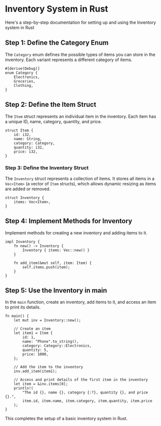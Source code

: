 # Inventory System in Rust
Here's a step-by-step documentation for setting up and using the Inventory system in Rust
## Step 1: Define the Category Enum
The `Category` enum defines the possible types of items you can store in the inventory. Each variant represents a different category of items.
```
#[derive(Debug)]
enum Category {
    Electronics,
    Groceries,
    Clothing,
}
```
## Step 2: Define the Item Struct
The `Item` struct represents an individual item in the inventory. Each item has a unique ID, name, category, quantity, and price.
```
struct Item {
    id: i32,
    name: String,
    category: Category,
    quantity: i32,
    price: i32,
}
```
### Step 3: Define the Inventory Struct
The `Inventory` struct represents a collection of items. 
It stores all items in a `Vec<Item>` (a vector of `Item` structs), which allows dynamic resizing as items are added or removed.
```
struct Inventory {
    items: Vec<Item>,
}
```
## Step 4: Implement Methods for Inventory
Implement methods for creating a new inventory and adding items to it.
```
impl Inventory {
    fn new() -> Inventory {
        Inventory { items: Vec::new() }
    }

    fn add_item(&mut self, item: Item) {
        self.items.push(item);
    }
}
```
## Step 5: Use the Inventory in main
In the `main` function, create an inventory, add items to it, and access an item to print its details.
```
fn main() {
    let mut inv = Inventory::new();

    // Create an item
    let item1 = Item {
        id: 1,
        name: "Phone".to_string(),
        category: Category::Electronics,
        quantity: 5,
        price: 1000,
    };

    // Add the item to the inventory
    inv.add_item(item1);

    // Access and print details of the first item in the inventory
    let item = &inv.items[0];
    println!(
        "The id {}, name {}, category {:?}, quantity {}, and price {}.",
        item.id, item.name, item.category, item.quantity, item.price
    );
}
```
This completes the setup of a basic inventory system in Rust. 
